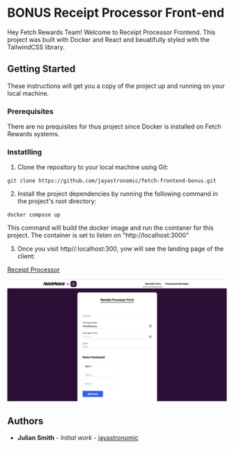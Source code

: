 # BONUS Receipt Processor Front-end

Hey Fetch Rewards Team! Welcome to Receipt Processor Frontend. This project was built with Docker and React and beuatifully styled with the TailwindCSS library.

## Getting Started

These instructions will get you a copy of the project up and running on your local machine.

### Prerequisites

There are no prequisites for thus project since Docker is installed on Fetch Rewards systems.

### Instatlling

1. Clone the repository to your local machine using Git:

```
git clone https://github.com/jayastronomic/fetch-frontend-bonus.git
```

2. Install the project dependencies by running the following command in the project's root directory:

```
docker compose up
```

This command will build the docker image and run the cointaner for this project. The container is set to listen on "http://localhost:3000"

3. Once you visit http//:localhost:300, yow will see the landing page of the client:

[Receipt Processor](./src/assets/home.png)

<img src="./src/assets/home.png" class="width: 12rem;"/>

## Authors

- **Julian Smith** - _Initial work_ - [jayastronomic](https://github.com/jayastronomic)
